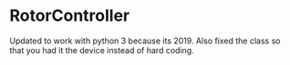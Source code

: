 # RotorController
Updated to work with python 3 because its 2019.
Also fixed the class so that you had it the device instead of hard coding. 
